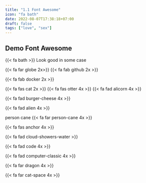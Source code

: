 ```yaml
---
title: "1.1 Font Awesome"
icon: "fa bath"
date: 2022-08-07T17:38:18+07:00
draft: false
tags: ["love", "sex"]
---
```


## Demo Font Awesome

{{< fa bath >}} Look good in some case

{{< fa far globe 2x>}}
{{< fa fab github 2x >}}

{{< fa fab docker 2x >}}

{{< fa fas cat 2x >}}
{{< fa fas otter 4x >}}
{{< fa fad alicorn 4x >}}

{{< fa fad burger-cheese 4x >}}

{{< fa fad alien 4x >}}

person cane
{{< fa far person-cane 4x >}}
<i class="fa-regular fa-person-cane"></i>

{{< fa fas anchor 4x >}}
<i class="fa-solid fa-anchor"></i>

{{< fa fad cloud-showers-water >}}
<i class="fa-light fa-cloud-showers-water"></i>

{{< fa fad code 4x >}}

{{< fa fad computer-classic 4x >}}

{{< fa far dragon 4x >}}

{{< fa far cat-space 4x >}}

